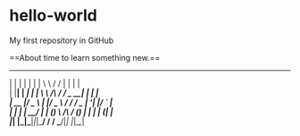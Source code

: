 # hello-world
My first repository in GitHub

==About time to learn something new.==

  _    _      _ _   __          __        _     _   
 | |  | |    | | |  \ \        / /       | |   | |  
 | |__| | ___| | | __\ \  /\  / /__  _ __| | __| |  
 |  __  |/ _ \ | |/ _ \ \/  \/ / _ \| '__| |/ _` |  
 | |  | |  __/ | | (_) \  /\  / (_) | |  | | (_| |  
 |_|  |_|\___|_|_|\___/ \/  \/ \___/|_|  |_|\__,_|  
                                                  
                                                  
                                                 

